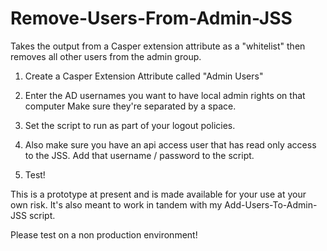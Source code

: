 # Remove-Users-From-Admin-JSS

Takes the output from a Casper extension attribute as a "whitelist" then removes all other users from the admin group.

1) Create a Casper Extension Attribute called "Admin Users"

2) Enter the AD usernames you want to have local admin rights on that computer Make sure they're separated by a space.

3) Set the script to run as part of your logout policies.

4) Also make sure you have an api access user that has read only access to the JSS. Add that username / password to the script.

5) Test!

This is a prototype at present and is made available for your use at your own risk. It's also meant to work in tandem with my Add-Users-To-Admin-JSS script.

Please test on a non production environment!
